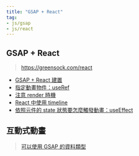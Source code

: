 ```yaml
---
title: "GSAP + React"
tag: 
- js/gsap
- js/react
---
```


##  GSAP + React
>https://greensock.com/react

- [GSAP + React 建置](GSAP%20+%20React%20建置.md)
- [指定動畫物件：useRef](指定動畫物件：useRef.md)
- [注意 render 時機](注意%20render%20時機.md)
- [React 中使用 timeline](React%20中使用%20timeline.md)
- [依照元件的 state 狀態要怎麼觸發動畫：useEffect](依照元件的%20state%20狀態要怎麼觸發動畫：useEffect.md)



## 互動式動畫
>[可以使用 GSAP 的資料類型](可以使用%20GSAP%20的資料類型.md)